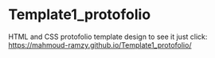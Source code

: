 # Template1_protofolio
HTML and CSS protofolio template design 
to see it just click:
https://mahmoud-ramzy.github.io/Template1_protofolio/
